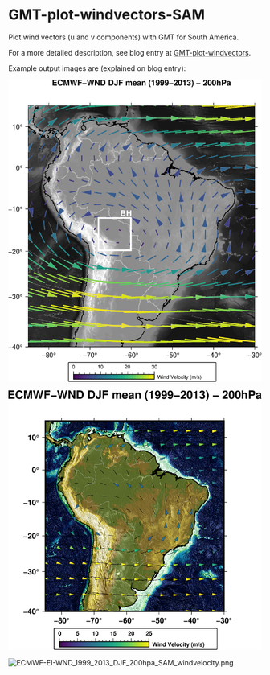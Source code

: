 # GMT-plot-windvectors-SAM
Plot wind vectors (u and v components) with GMT for South America.

For a more detailed description, see blog entry at [GMT-plot-windvectors](https://bodobookhagen.github.io/posts/2019/01/GMT-plot-windvectors/). 

Example output images are (explained on blog entry):

![ECMWF-EI-WND_1999_2013_DJF_200hpa_SAM_graytopo.png](https://github.com/BodoBookhagen/GMT-plot-windvectors-SAM/raw/master/output_maps/ECMWF-EI-WND_1999_2013_DJF_200hpa_SAM_graytopo.png)

![ECMWF-EI-WND_1999_2013_DJF_200hpa_SAM_relieftopo.png](https://github.com/BodoBookhagen/GMT-plot-windvectors-SAM/raw/master/output_maps/ECMWF-EI-WND_1999_2013_DJF_200_SAM_relieftopo.png)

![ECMWF-EI-WND_1999_2013_DJF_200hpa_SAM_windvelocity.png](https://github.com/BodoBookhagen/GMT-plot-windvectors-SAM/raw/master/output_maps/ECMWF-EI-WND_1999_2013_DJF_200hpa_SAM_windvelocity.png)




